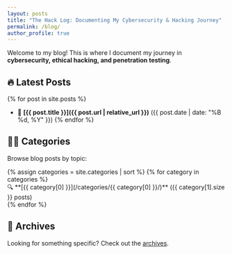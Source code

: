 ```yaml
---
layout: posts
title: "The Hack Log: Documenting My Cybersecurity & Hacking Journey"
permalink: /blog/
author_profile: true
---
```


Welcome to my blog! This is where I document my journey in **cybersecurity, ethical hacking, and penetration testing**.

## 🔥 Latest Posts
{% for post in site.posts %}
- 📌 **[{{ post.title }}]({{ post.url | relative_url }})** ({{ post.date | date: "%B %d, %Y" }})
{% endfor %}

## 🏴‍☠️ Categories
Browse blog posts by topic:

<div class="categories-grid">
  {% assign categories = site.categories | sort %}
  {% for category in categories %}
    <div class="category-item">
      🔍 **[{{ category[0] }}](/categories/{{ category[0] }}/)** ({{ category[1].size }} posts)
    </div>
  {% endfor %}
</div>

## 📂 Archives
Looking for something specific? Check out the [archives](/year-archive/).

